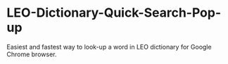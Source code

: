 LEO-Dictionary-Quick-Search-Pop-up
==================================

Easiest and fastest way to look-up a word in LEO dictionary for Google Chrome browser.
